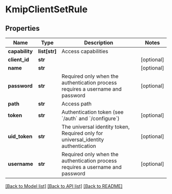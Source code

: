 # KmipClientSetRule

## Properties
Name | Type | Description | Notes
------------ | ------------- | ------------- | -------------
**capability** | **list[str]** | Access capabilities | 
**client_id** | **str** |  | [optional] 
**name** | **str** |  | [optional] 
**password** | **str** | Required only when the authentication process requires a username and password | [optional] 
**path** | **str** | Access path | 
**token** | **str** | Authentication token (see &#x60;/auth&#x60; and &#x60;/configure&#x60;) | [optional] 
**uid_token** | **str** | The universal identity token, Required only for universal_identity authentication | [optional] 
**username** | **str** | Required only when the authentication process requires a username and password | [optional] 

[[Back to Model list]](../README.md#documentation-for-models) [[Back to API list]](../README.md#documentation-for-api-endpoints) [[Back to README]](../README.md)


